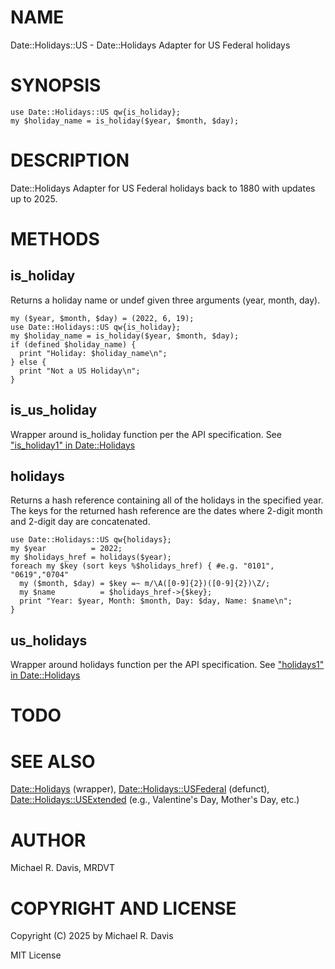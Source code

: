 # NAME

Date::Holidays::US - Date::Holidays Adapter for US Federal holidays

# SYNOPSIS

    use Date::Holidays::US qw{is_holiday};
    my $holiday_name = is_holiday($year, $month, $day);

# DESCRIPTION

Date::Holidays Adapter for US Federal holidays back to 1880 with updates up to 2025.

# METHODS

## is\_holiday

Returns a holiday name or undef given three arguments (year, month, day).

    my ($year, $month, $day) = (2022, 6, 19);
    use Date::Holidays::US qw{is_holiday};
    my $holiday_name = is_holiday($year, $month, $day);
    if (defined $holiday_name) {
      print "Holiday: $holiday_name\n";
    } else {
      print "Not a US Holiday\n";
    }

## is\_us\_holiday

Wrapper around is\_holiday function per the API specification. See ["is\_holiday1" in Date::Holidays](https://metacpan.org/pod/Date%3A%3AHolidays#is_holiday1)

## holidays

Returns a hash reference containing all of the holidays in the specified year.  The keys for the returned hash reference are the dates where 2-digit month and 2-digit day are concatenated.

    use Date::Holidays::US qw{holidays};
    my $year          = 2022;
    my $holidays_href = holidays($year);
    foreach my $key (sort keys %$holidays_href) { #e.g. "0101", "0619","0704"
      my ($month, $day) = $key =~ m/\A([0-9]{2})([0-9]{2})\Z/;
      my $name          = $holidays_href->{$key};
      print "Year: $year, Month: $month, Day: $day, Name: $name\n";
    }

## us\_holidays

Wrapper around holidays function per the API specification. See ["holidays1" in Date::Holidays](https://metacpan.org/pod/Date%3A%3AHolidays#holidays1)

# TODO

# SEE ALSO

[Date::Holidays](https://metacpan.org/pod/Date%3A%3AHolidays) (wrapper), [Date::Holidays::USFederal](https://metacpan.org/pod/Date%3A%3AHolidays%3A%3AUSFederal) (defunct), [Date::Holidays::USExtended](https://metacpan.org/pod/Date%3A%3AHolidays%3A%3AUSExtended) (e.g., Valentine's Day, Mother's Day, etc.)

# AUTHOR

Michael R. Davis, MRDVT

# COPYRIGHT AND LICENSE

Copyright (C) 2025 by Michael R. Davis

MIT License
